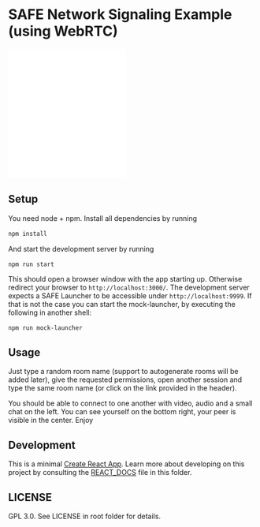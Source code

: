 # SAFE Network Signaling Example (using WebRTC)

![](./src/logo.svg)

## Setup

You need node + npm. Install all dependencies by running

```bash
npm install
```

And start the development server by running

```
npm run start
```

This should open a browser window with the app starting up. Otherwise redirect your browser to `http://localhost:3000/`. The development server expects a SAFE Launcher to be accessible under `http://localhost:9999`. If that is not the case you can start the mock-launcher, by executing the following in another shell:

```bash
npm run mock-launcher
```

## Usage

Just type a random room name (support to autogenerate rooms will be added later), give the requested permissions, open another session and type the same room name (or click on the link provided in the header).

You should be able to connect to one another with video, audio and a small chat on the left. You can see yourself on the bottom right, your peer is visible in the center. Enjoy

## Development

This is a minimal [Create React App](https://github.com/facebookincubator/create-react-app). Learn more about developing on this project by consulting the [REACT_DOCS](./REACT_DOCS.md) file in this folder.

## LICENSE

GPL 3.0. See LICENSE in root folder for details.
